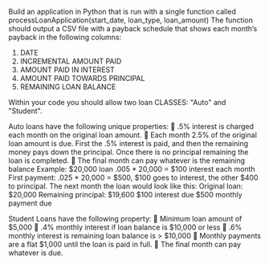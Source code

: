 Build an application in Python that is run with a single function called
processLoanApplication(start_date, loan_type, loan_amount)
The function should output a CSV file with a payback schedule that shows each month’s
payback in the following columns:
1. DATE
2. INCREMENTAL AMOUNT PAID
3. AMOUNT PAID IN INTEREST
4. AMOUNT PAID TOWARDS PRINCIPAL
5. REMAINING LOAN BALANCE

Within your code you should allow two loan CLASSES: &quot;Auto&quot; and &quot;Student&quot;.

Auto loans have the following unique properties:
 .5% interest is charged each month on the original loan amount.
 Each month 2.5% of the original loan amount is due. First the .5% interest is paid, and then the
remaining money pays down the principal. Once there is no principal remaining the loan is
completed.
 The final month can pay whatever is the remaining balance
Example:
$20,000 loan
.005 * 20,000 = $100 interest each month
First payment: .025 * 20,000 = $500, $100 goes to interest, the other $400 to principal.
The next month the loan would look like this:
Original loan: $20,000
Remaining principal: $19,600
$100 interest due
$500 monthly payment due

Student Loans have the following property:
 Minimum loan amount of $5,000
 .4% monthly interest if loan balance is $10,000 or less
 .6% monthly interest is remaining loan balance is &gt; $10,000
 Monthly payments are a flat $1,000 until the loan is paid in full.
 The final month can pay whatever is due.
